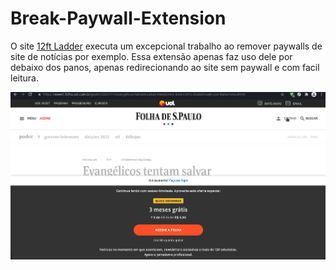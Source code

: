 # Break-Paywall-Extension

O site [12ft Ladder](https://12ft.io/) executa um excepcional trabalho ao remover paywalls de site de notícias por exemplo. Essa extensão apenas faz uso dele por
debaixo dos panos, apenas redirecionando ao site sem paywall e com facil leitura.

<p align="center">
  <img src="/demo.gif" />
</p>
